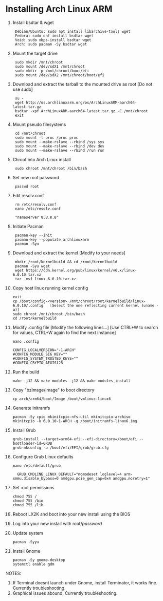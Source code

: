   # Installing Arch Linux ARM
   
  1. Install bsdtar & wget
      
          Debian/Ubuntu: sudo apt install libarchive-tools wget
          Fedora: sudo dnf install bsdtar wget
          Void: sudo xbps-install bsdtar wget
          Arch: sudo pacman -Sy bsdtar wget

  
  2. Mount the target drive
  
          sudo mkdir /mnt/chroot
          sudo mount /dev/sdX1 /mnt/chroot
          sudo mkdir -p /mnt/chroot/boot/efi
          sudo mount /dev/sdX2 /mnt/chroot/boot/efi
          
  3. Download and extract the tarball to the mounted drive as root [Do not use sudo]
  
          su -
          wget http://os.archlinuxarm.org/os/ArchLinuxARM-aarch64-latest.tar.gz
          bsdtar -xpf ArchLinuxARM-aarch64-latest.tar.gz -C /mnt/chroot
          exit
      
  4. Mount pseudo filesystems
  
          cd /mnt/chroot
          sudo mount -t proc /proc proc
          sudo mount --make-rslave --rbind /sys sys
          sudo mount --make-rslave --rbind /dev dev
          sudo mount --make-rslave --rbind /run run

  5. Chroot into Arch Linux install
  
          sudo chroot /mnt/chroot /bin/bash
	  
  6. Set new root password
 
          passwd root
	  
  7. Edit resolv.conf
  
          rm /etc/resolv.conf
          nano /etc/resolv.conf
	  
          "nameserver 8.8.8.8"
      
  8. Initiate Pacman
  
          pacman-key --init
          pacman-key --populate archlinuxarm
          pacman -Syu
      
  9. Download and extract the kernel [Modify to your needs]
  
          mkdir /root/kernelbuild && cd /root/kernelbuild
          pacman -Syu wget
          wget https://cdn.kernel.org/pub/linux/kernel/v6.x/linux-6.0.10.tar.xz
          tar -xvf linux-6.0.10.tar.xz
      
  10. Copy host linux running kernel config
    
          exit
          cp /boot/config-<version> /mnt/chroot/root/kernelbuild/linux-6.0.10/.config   [Select the one reflecting current kernel (uname -a)]
          sudo chroot /mnt/chroot /bin/bash
          cd /root/kernelbuild
      
  11. Modify .config file [Modify the following lines...]  [Use CTRL+W to search for values, CTRL+W again to find the next instance]
      
          nano .config
      
          CONFIG_LOCALVERSION="-1-ARCH"
          #CONFIG_MODULE_SIG_KEY=""
          #CONFIG_SYSTEM_TRUSTED_KEYS=""
          #CONFIG_CRYPTO_AEGIS128
      
  12. Run the build
 
          make -j12 && make modules -j12 && make modules_install
      
  13. Copy "bzImage/Image" to boot directory
 
          cp arch/arm64/boot/Image /boot/vmlinuz-linux6
      
  14. Generate initramfs
      
          pacman -Sy cpio mkinitcpio-nfs-util mkinitcpio-archiso
          mkinitcpio -k 6.0.10-1-ARCH -g /boot/initramfs-linux6.img
      
  15. Install Grub
 
          grub-install --target=arm64-efi --efi-directory=/boot/efi --bootloader-id=GRUB
          grub-mkconfig -o /boot/efi/EFI/grub/grub.cfg
      
  16. Configure Grub Linux defaults
          
          nano /etc/default/grub
	
	        GRUB_CMDLINE_LINUX_DEFAULT="nomodeset loglevel=4 arm-smmu.disable_bypass=0 amdgpu.pcie_gen_cap=0x4 amdgpu.noretry=1"
 
  17. Set root permissions
 
          chmod 755 /
          chmod 755 /bin
          chmod 755 /lib
      
  18. Reboot LX2K and boot into your new install using the BIOS
 
  19. Log into your new install with root/*password*
      
  20. Update system
 
          pacman -Syyu
      
  21. Install Gnome
 
          pacman -Sy gnome-desktop
          sytemctl enable gdm
 
 NOTES:
 
 1. If Terminal doesnt launch under Gnome, install Terminator, it works fine. Currently troubleshooting.
 2. Graphical issues abound. Currently troubleshooting.
